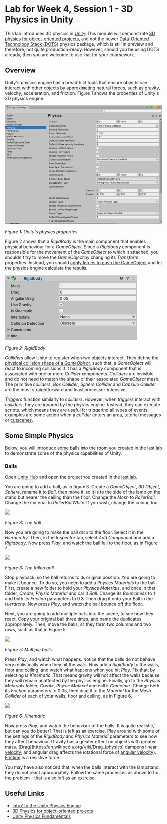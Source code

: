 # Lab for Week 4, Session 1 - 3D Physics in Unity

This lab introduces 3D physics in [Unity](https://unity.com/). This module will demonstrate [3D physics for object-oriented projects](https://docs.unity3d.com/Manual/PhysicsOverview.html), and not the newer [Data-Oriented Technology Stack (DOTS)](https://docs.unity3d.com/Packages/com.unity.physics@0.5/manual/index.html) physics package, which is still in preview and therefore, not quite production-ready. However, should you be using DOTS already, then you are welcome to use that for your coursework.

## Overview

Unity's physics engine has a breadth of tools that ensure objects can interact with other objects by approximating natural forces, such as gravity, velocity, acceleration, and friction. Figure 1 shows the properties of Unity's 3D physics engine.

![](./images/physicsProperties.png)

_Figure 1: Unity's physics properties_

Figure 2 shows that a _RigidBody_ is the main component that enables physical behaviour for a _GameObject_. Since a _Rigidbody_ component is responsible for the movement of the _GameObject_ to which it attached, you shouldn't try to move the _GameObject_ by changing its _Transform_ properties. Instead, you should [apply forces to push the GameObject](https://docs.unity3d.com/Manual/RigidbodiesOverview.html) and let the physics engine calculate the results.

![](./images/rigidBody.png)

_Figure 2: RigidBody_

_Colliders_ allow Unity to register when two objects interact. They define the [physical collision shape of a _GameObject_](https://docs.unity3d.com/Manual/CollidersOverview.html), such that, a _GameObject_ will react to incoming collisions if it has a _RigidBody_ component that is associated with one or more _Collider_ components. _Colliders_ are invisible and do not need to match the shape of their associated _GameObject_ mesh. The primitive _colliders_, _Box Collider_, _Sphere Collider_ and _Capsule Collider_ are the most straightforward and least processor-intensive.

_Triggers_ function similarly to _colliders_. However, when _triggers_ interact with _colliders_, they are ignored by the physics engine. Instead, they can execute scripts, which means they are useful for triggering all types of events; examples are some action when a _collider_ enters an area, tutorial messages or [cutscenes](https://en.wikipedia.org/wiki/Cutscene).

## Some Simple Physics

Below, you will introduce some balls into the room you created in the [last lab](week3Session2.md) to demonstrate some of the physics capabilities of Unity.

### Balls

Open [Unity Hub](https://docs.unity3d.com/Manual/GettingStartedUnityHub.html) and open the project you created in the [last lab](./week3Session2.md).

You are going to add a ball, as in figure 3. Create a _GameObject_, _3D Object_, _Sphere_, rename it to _Ball_, then move it, so it is to the side of the lamp on the stand but nearer the ceiling than the floor. Change the _Mesh_ to _RollerBall_. Change the material to _RollerBallWhite_. If you wish, change the colour, too.

![](./images/rollerBall.png)

_Figure 3: The ball_

Now you are going to make the ball drop to the floor. Select it in the _Hieracrchy_. Then, in the _Inspector_ tab, select _Add Component_ and add a _Rigidbody_. Now press _Play_, and watch the ball fall to the floor, as in Figure 4.

![](./images/rollerBallFallen.png)

_Figure 3: The fallen ball_

Stop playback, so the ball returns to its original position. You are going to make it bounce. To do so, you need to add a _Physics Materials_ to the ball. First, create a new folder to hold your _Physics Materials_, and once in that folder, _Create_, _Physic Material_ and call it _Ball_. Change its _Bounciness_ to 1 and both its _Friction_ parameters to 0.3. Then drag it onto your Ball in the _Hierarchy_. Now press _Play_, and watch the ball bounce off the floor.

Next, you are going to add multiple balls into the scene, to see how they react. Copy your original ball three times, and name the duplicates appropriately. Then, move the balls, so they form two columns and two rows, such as that in Figure 5.

![](./images/multiBalls.png)

_Figure 5: Multiple balls_

Press _Play_, and watch what happens. Notice that the balls do not behave very realistically when they hit the walls. Now add a _Rigidbody_ to the walls, floor and ceiling, and watch what happens when you hit _Play_. Fix that, by selecting _Is Kinematic_. That means gravity will not affect the walls because they will remain unaffected by the physics engine. Finally, go to the _Physics Materials_ folder, _Create_, _Physic Material_ and call it _Container_. Change both its _Friction_ parameters to 0.05, then drag it to the _Material_ for the _Mesh Collider_ of each of your walls, floor and ceiling, as in Figure 6.

![](./images/isKinematic.png)

_Figure 6: Kinematic_

 Now press _Play_, and watch the behaviour of the balls. It is quite realistic, but can you do better? That is left as an exercise. Play around with some of the settings of the _RigidBody_ and _Physics Material_ parameters to see how they affect behaviour. Gravity has a greater effect on objects with greater mass. [Drag](https://en.wikipedia.org/wiki/Drag_(physics) dampens linear [velocity](https://en.wikipedia.org/wiki/Velocity), and angular drag affects the rotational force of [angular velocity](https://en.wikipedia.org/wiki/Angular_velocity)). [Friction](https://en.wikipedia.org/wiki/Friction) is a resistive force.

You may have also noticed that, when the balls interact with the lampstand, they do not react appropriately. Follow the same processes as above to fix the problem - that is also left as an exercise.

## Useful Links

+ [Intro' to the Unity Physics Engine](https://learn.unity.com/tutorial/intro-to-the-unity-physics-engine-2019-3)
+ [3D Physics for object-oriented projects](https://docs.unity3d.com/Manual/PhysicsOverview.html)
+ [Unity Physics Fundamentals](https://learn.unity.com/project/unity-physics-fundamentals)
